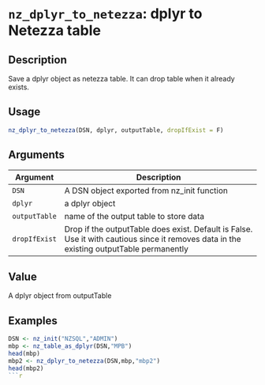 # `nz_dplyr_to_netezza`: dplyr to Netezza table

## Description


 Save a dplyr object as netezza table. It can drop table when it already exists.


## Usage

```r
nz_dplyr_to_netezza(DSN, dplyr, outputTable, dropIfExist = F)
```


## Arguments

Argument      |Description
------------- |----------------
```DSN```     |     A DSN object exported from nz_init function
```dplyr```     |     a dplyr object
```outputTable```     |     name of the output table to store data
```dropIfExist```     |     Drop if the outputTable does exist. Default is False. Use it with cautious since it removes data in the existing outputTable permanently

## Value


 A dplyr object from outputTable


## Examples

```r
DSN <- nz_init("NZSQL","ADMIN")
mbp <- nz_table_as_dplyr(DSN,"MPB")
head(mbp)
mbp2 <- nz_dplyr_to_netezza(DSN,mbp,"mbp2")
head(mbp2)
```r